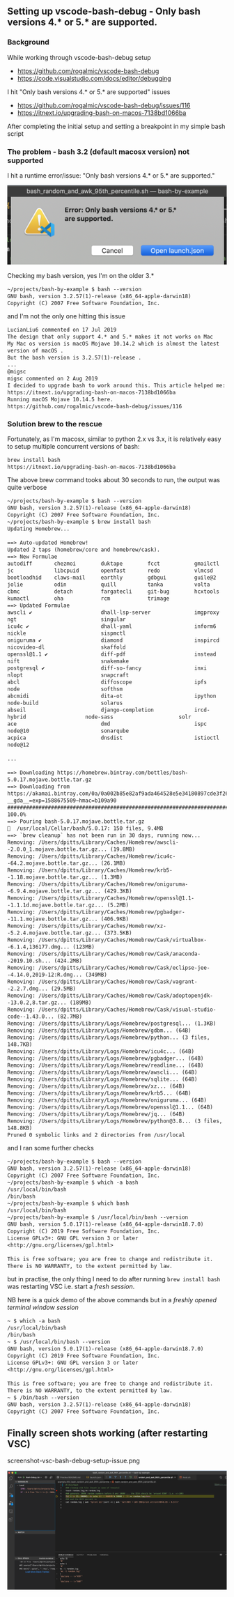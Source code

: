 ## Setting up vscode-bash-debug - Only bash versions 4.* or 5.* are supported.

### Background 
While working through vscode-bash-debug setup
- https://github.com/rogalmic/vscode-bash-debug
- https://code.visualstudio.com/docs/editor/debugging

I hit "Only bash versions 4.* or 5.* are supported" issues 
- https://github.com/rogalmic/vscode-bash-debug/issues/116 
- https://itnext.io/upgrading-bash-on-macos-7138bd1066ba


After completing the initial setup and setting a breakpoint in my simple bash script

### The problem - bash 3.2 (default macosx version) not supported

I hit a runtime error/issue: "Only bash versions 4.* or 5.* are supported."

![screenshot-vsc-bash-debug-setup-issue](screenshot-vsc-bash-debug-setup-issue.png)



Checking my bash version, yes I'm on the older 3.*

```
~/projects/bash-by-example $ bash --version
GNU bash, version 3.2.57(1)-release (x86_64-apple-darwin18)
Copyright (C) 2007 Free Software Foundation, Inc.
```

and I'm not the only one hitting this issue
```
LucianLiu6 commented on 17 Jul 2019
The design that only support 4.* and 5.* makes it not works on Mac
My Mac os version is macOS Mojave 10.14.2 which is almost the latest version of macOS .
But the bash version is 3.2.57(1)-release .
...
@migsc
migsc commented on 2 Aug 2019
I decided to upgrade bash to work around this. This article helped me:
https://itnext.io/upgrading-bash-on-macos-7138bd1066ba
Running macOS Mojave 10.14.5 here.
https://github.com/rogalmic/vscode-bash-debug/issues/116 
```
### Solution brew to the rescue
Fortunately, as I'm macosx, similar to python 2.x vs 3.x, it is relatively easy to setup multiple concurrent versions of bash:
```
brew install bash
https://itnext.io/upgrading-bash-on-macos-7138bd1066ba 
```

The above brew command tooks about 30 seconds to run, the output was quite verbose 


```
~/projects/bash-by-example $ bash --version
GNU bash, version 3.2.57(1)-release (x86_64-apple-darwin18)
Copyright (C) 2007 Free Software Foundation, Inc.
~/projects/bash-by-example $ brew install bash
Updating Homebrew...

==> Auto-updated Homebrew!
Updated 2 taps (homebrew/core and homebrew/cask).
==> New Formulae
autodiff       chezmoi        duktape        fcct           gmailctl       jc             libcpuid       openfast       redo           vlmcsd
bootloadhid    claws-mail     earthly        gdbgui         guile@2        jolie          odin           quill          tanka          volta
cbmc           detach         fargatecli     git-bug        hcxtools       kumactl        oha            rcm            trimage
==> Updated Formulae
awscli ✔                      dhall-lsp-server              imgproxy                      ngt                           singular
icu4c ✔                       dhall-yaml                    inform6                       nickle                        sispmctl
oniguruma ✔                   diamond                       inspircd                      nicovideo-dl                  skaffold
openssl@1.1 ✔                 diff-pdf                      instead                       nift                          snakemake
postgresql ✔                  diff-so-fancy                 inxi                          nlopt                         snapcraft
abcl                          diffoscope                    ipfs                          node                          softhsm
abcmidi                       dita-ot                       ipython                       node-build                    solarus
abseil                        django-completion             ircd-hybrid                   node-sass                     solr
ace                           dmd                           ispc                          node@10                       sonarqube
acpica                        dnsdist                       istioctl                      node@12                      

...

==> Downloading https://homebrew.bintray.com/bottles/bash-5.0.17.mojave.bottle.tar.gz
==> Downloading from https://akamai.bintray.com/0a/0a002b85e82af9ada464528e5e34180897cde3f26f77b04944cc45d4f6bff9d8?__gda__=exp=1588675509~hmac=b109a90
######################################################################## 100.0%
==> Pouring bash-5.0.17.mojave.bottle.tar.gz
🍺  /usr/local/Cellar/bash/5.0.17: 150 files, 9.4MB
==> `brew cleanup` has not been run in 30 days, running now...
Removing: /Users/dpitts/Library/Caches/Homebrew/awscli--2.0.0_1.mojave.bottle.tar.gz... (19.8MB)
Removing: /Users/dpitts/Library/Caches/Homebrew/icu4c--64.2.mojave.bottle.tar.gz... (26.1MB)
Removing: /Users/dpitts/Library/Caches/Homebrew/krb5--1.18.mojave.bottle.tar.gz... (1.3MB)
Removing: /Users/dpitts/Library/Caches/Homebrew/oniguruma--6.9.4.mojave.bottle.tar.gz... (429.3KB)
Removing: /Users/dpitts/Library/Caches/Homebrew/openssl@1.1--1.1.1d.mojave.bottle.tar.gz... (5.2MB)
Removing: /Users/dpitts/Library/Caches/Homebrew/pgbadger--11.1.mojave.bottle.tar.gz... (406.9KB)
Removing: /Users/dpitts/Library/Caches/Homebrew/xz--5.2.4.mojave.bottle.tar.gz... (373.5KB)
Removing: /Users/dpitts/Library/Caches/Homebrew/Cask/virtualbox--6.1.4,136177.dmg... (123MB)
Removing: /Users/dpitts/Library/Caches/Homebrew/Cask/anaconda--2019.10.sh... (424.2MB)
Removing: /Users/dpitts/Library/Caches/Homebrew/Cask/eclipse-jee--4.14.0,2019-12:R.dmg... (349MB)
Removing: /Users/dpitts/Library/Caches/Homebrew/Cask/vagrant--2.2.7.dmg... (29.5MB)
Removing: /Users/dpitts/Library/Caches/Homebrew/Cask/adoptopenjdk--13.0.2,8.tar.gz... (189MB)
Removing: /Users/dpitts/Library/Caches/Homebrew/Cask/visual-studio-code--1.43.0... (82.7MB)
Removing: /Users/dpitts/Library/Logs/Homebrew/postgresql... (1.3KB)
Removing: /Users/dpitts/Library/Logs/Homebrew/gdbm... (64B)
Removing: /Users/dpitts/Library/Logs/Homebrew/python... (3 files, 148.7KB)
Removing: /Users/dpitts/Library/Logs/Homebrew/icu4c... (64B)
Removing: /Users/dpitts/Library/Logs/Homebrew/pgbadger... (64B)
Removing: /Users/dpitts/Library/Logs/Homebrew/readline... (64B)
Removing: /Users/dpitts/Library/Logs/Homebrew/awscli... (64B)
Removing: /Users/dpitts/Library/Logs/Homebrew/sqlite... (64B)
Removing: /Users/dpitts/Library/Logs/Homebrew/xz... (64B)
Removing: /Users/dpitts/Library/Logs/Homebrew/krb5... (64B)
Removing: /Users/dpitts/Library/Logs/Homebrew/oniguruma... (64B)
Removing: /Users/dpitts/Library/Logs/Homebrew/openssl@1.1... (64B)
Removing: /Users/dpitts/Library/Logs/Homebrew/jq... (64B)
Removing: /Users/dpitts/Library/Logs/Homebrew/python@3.8... (3 files, 148.8KB)
Pruned 0 symbolic links and 2 directories from /usr/local
```

and I ran some further checks

```
~/projects/bash-by-example $ bash --version
GNU bash, version 3.2.57(1)-release (x86_64-apple-darwin18)
Copyright (C) 2007 Free Software Foundation, Inc.
~/projects/bash-by-example $ which -a bash
/usr/local/bin/bash
/bin/bash
~/projects/bash-by-example $ which bash
/usr/local/bin/bash
~/projects/bash-by-example $ /usr/local/bin/bash --version
GNU bash, version 5.0.17(1)-release (x86_64-apple-darwin18.7.0)
Copyright (C) 2019 Free Software Foundation, Inc.
License GPLv3+: GNU GPL version 3 or later <http://gnu.org/licenses/gpl.html>

This is free software; you are free to change and redistribute it.
There is NO WARRANTY, to the extent permitted by law.
```

but in practise, the only thing I need to do after running `brew install bash` was restarting VSC i.e. start a  *fresh session*.


NB here is a quick demo of the above commands but in a *freshly opened terminal window session*

```
~ $ which -a bash
/usr/local/bin/bash
/bin/bash
~ $ /usr/local/bin/bash --version
GNU bash, version 5.0.17(1)-release (x86_64-apple-darwin18.7.0)
Copyright (C) 2019 Free Software Foundation, Inc.
License GPLv3+: GNU GPL version 3 or later <http://gnu.org/licenses/gpl.html>

This is free software; you are free to change and redistribute it.
There is NO WARRANTY, to the extent permitted by law.
~ $ /bin/bash --version
GNU bash, version 3.2.57(1)-release (x86_64-apple-darwin18)
Copyright (C) 2007 Free Software Foundation, Inc.
```


## Finally screen shots working (after restarting VSC)

screenshot-vsc-bash-debug-setup-issue.png

![screenshot-vsc-bash-debug-mode](screenshot-vsc-bash-debug-mode.png)